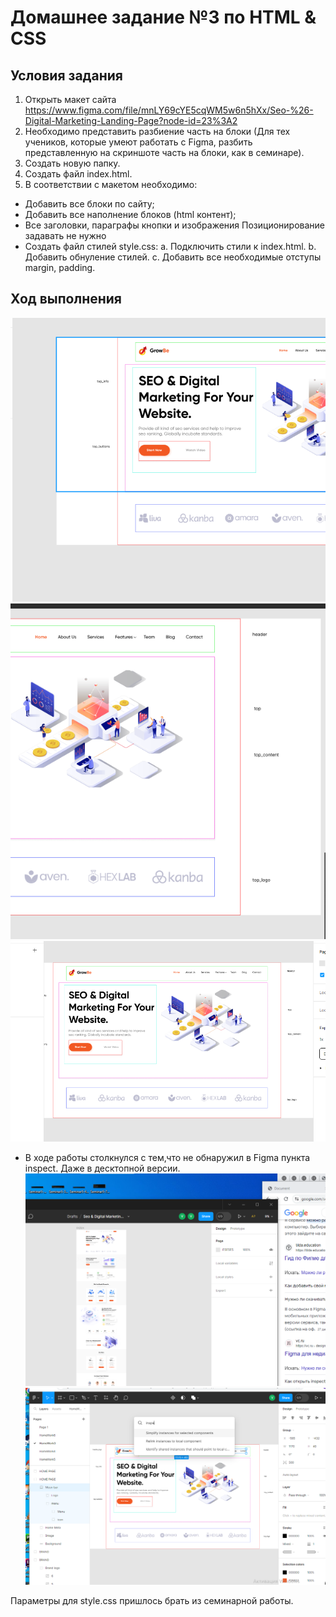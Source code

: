 # Домашнее задание №3 по HTML & CSS
## Условия задания
1) Открыть макет сайта https://www.figma.com/file/mnLY69cYE5cqWM5w6n5hXx/Seo-%26-Digital-Marketing-Landing-Page?node-id=23%3A2
2) Необходимо представить разбиение часть на блоки (Для тех учеников, которые умеют работать с Figma, разбить представленную на скриншоте часть на блоки, как в семинаре).
3) Создать новую папку.
4) Создать файл index.html.
5) В соответствии с макетом необходимо:
- Добавить все блоки по сайту;
- Добавить все наполнение блоков (html контент);
- Все заголовки, параграфы кнопки и изображения Позиционирование задавать не нужно
- Создать файл стилей style.css: 
a. Подключить стили к index.html. b. Добавить обнуление стилей. c. Добавить все необходимые отступы margin, padding.


## Ход выполнения

![Разметка_1](/hw3/Part1.png)
![Разметка_2](/hw3/Part2.png)
![Разметка_3](/hw3/All_picture.png)

* В ходе работы столкнулся с тем,что не обнаружил в Figma пункта inspect. Даже в десктопной версии.
![screen_1](/problems/no_inspect1.png)
![screen_2](/problems/no_inspect2.png)

Параметры для style.css пришлось брать из семинарной работы.